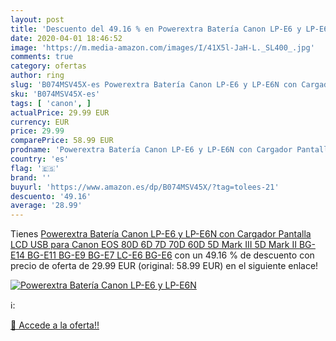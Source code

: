 ```yaml
---
layout: post
title: 'Descuento del 49.16 % en Powerextra Batería Canon LP-E6 y LP-E6N '
date: 2020-04-01 18:46:52
image: 'https://m.media-amazon.com/images/I/41X5l-JaH-L._SL400_.jpg'
comments: true
category: ofertas
author: ring
slug: 'B074MSV45X-es Powerextra Batería Canon LP-E6 y LP-E6N con Cargador...'
sku: 'B074MSV45X-es'
tags: [ 'canon', ]
actualPrice: 29.99 EUR
currency: EUR
price: 29.99
comparePrice: 58.99 EUR
prodname: 'Powerextra Batería Canon LP-E6 y LP-E6N con Cargador Pantalla LCD USB para Canon EOS 80D 6D 7D 70D 60D 5D Mark III 5D Mark II BG-E14 BG-E11 BG-E9 BG-E7 LC-E6 BG-E6'
country: 'es'
flag: '🇪🇸'
brand: ''
buyurl: 'https://www.amazon.es/dp/B074MSV45X/?tag=tolees-21'
descuento: '49.16'
average: '28.99'
---
```


Tienes [Powerextra Batería Canon LP-E6 y LP-E6N con Cargador Pantalla LCD USB para Canon EOS 80D 6D 7D 70D 60D 5D Mark III 5D Mark II BG-E14 BG-E11 BG-E9 BG-E7 LC-E6 BG-E6](https://www.amazon.es/dp/B074MSV45X/?tag=tolees-21) con un 49.16 % de descuento con precio de oferta de 29.99 EUR (original: 58.99 EUR) en el siguiente enlace!

[![Powerextra Batería Canon LP-E6 y LP-E6N ](https://m.media-amazon.com/images/I/41X5l-JaH-L._SL400_.jpg)](https://www.amazon.es/dp/B074MSV45X/?tag=tolees-21)

ℹ️:


[🛒 Accede a la oferta!!](https://www.amazon.es/dp/B074MSV45X/?tag=tolees-21)
